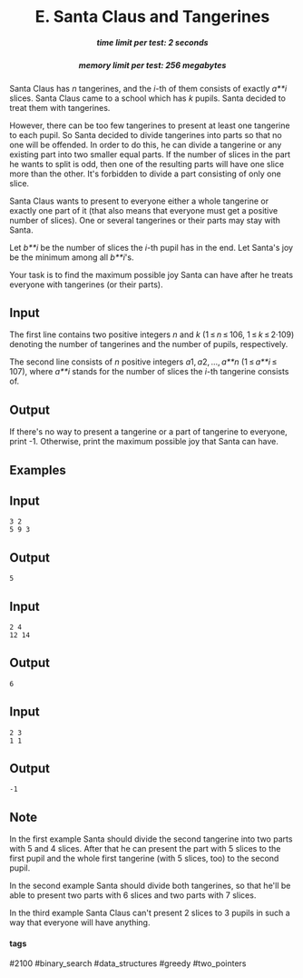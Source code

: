 <h1 style='text-align: center;'> E. Santa Claus and Tangerines</h1>

<h5 style='text-align: center;'>time limit per test: 2 seconds</h5>
<h5 style='text-align: center;'>memory limit per test: 256 megabytes</h5>

Santa Claus has *n* tangerines, and the *i*-th of them consists of exactly *a**i* slices. Santa Claus came to a school which has *k* pupils. Santa decided to treat them with tangerines.

However, there can be too few tangerines to present at least one tangerine to each pupil. So Santa decided to divide tangerines into parts so that no one will be offended. In order to do this, he can divide a tangerine or any existing part into two smaller equal parts. If the number of slices in the part he wants to split is odd, then one of the resulting parts will have one slice more than the other. It's forbidden to divide a part consisting of only one slice.

Santa Claus wants to present to everyone either a whole tangerine or exactly one part of it (that also means that everyone must get a positive number of slices). One or several tangerines or their parts may stay with Santa.

Let *b**i* be the number of slices the *i*-th pupil has in the end. Let Santa's joy be the minimum among all *b**i*'s.

Your task is to find the maximum possible joy Santa can have after he treats everyone with tangerines (or their parts).

## Input

The first line contains two positive integers *n* and *k* (1 ≤ *n* ≤ 106, 1 ≤ *k* ≤ 2·109) denoting the number of tangerines and the number of pupils, respectively.

The second line consists of *n* positive integers *a*1, *a*2, ..., *a**n* (1 ≤ *a**i* ≤ 107), where *a**i* stands for the number of slices the *i*-th tangerine consists of.

## Output

If there's no way to present a tangerine or a part of tangerine to everyone, print -1. Otherwise, print the maximum possible joy that Santa can have.

## Examples

## Input


```
3 2  
5 9 3  

```
## Output


```
5  

```
## Input


```
2 4  
12 14  

```
## Output


```
6  

```
## Input


```
2 3  
1 1  

```
## Output


```
-1  

```
## Note

In the first example Santa should divide the second tangerine into two parts with 5 and 4 slices. After that he can present the part with 5 slices to the first pupil and the whole first tangerine (with 5 slices, too) to the second pupil.

In the second example Santa should divide both tangerines, so that he'll be able to present two parts with 6 slices and two parts with 7 slices.

In the third example Santa Claus can't present 2 slices to 3 pupils in such a way that everyone will have anything.



#### tags 

#2100 #binary_search #data_structures #greedy #two_pointers 